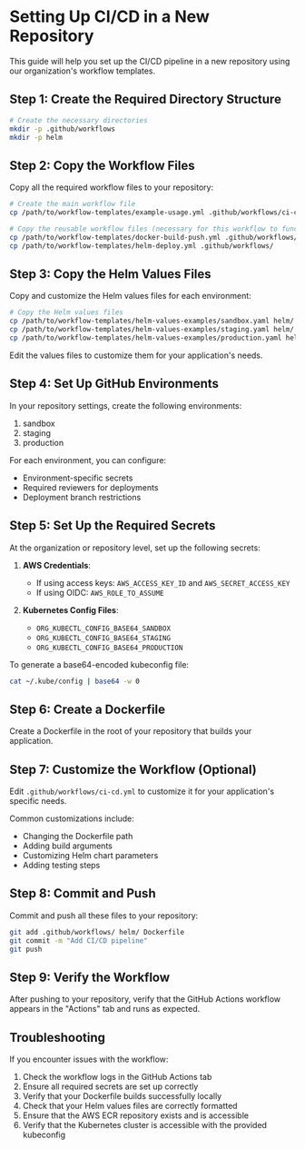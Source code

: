 # Setting Up CI/CD in a New Repository

This guide will help you set up the CI/CD pipeline in a new repository using our organization's workflow templates.

## Step 1: Create the Required Directory Structure

```bash
# Create the necessary directories
mkdir -p .github/workflows
mkdir -p helm
```

## Step 2: Copy the Workflow Files

Copy all the required workflow files to your repository:

```bash
# Create the main workflow file
cp /path/to/workflow-templates/example-usage.yml .github/workflows/ci-cd.yml

# Copy the reusable workflow files (necessary for this workflow to function)
cp /path/to/workflow-templates/docker-build-push.yml .github/workflows/
cp /path/to/workflow-templates/helm-deploy.yml .github/workflows/
```

## Step 3: Copy the Helm Values Files

Copy and customize the Helm values files for each environment:

```bash
# Copy the Helm values files
cp /path/to/workflow-templates/helm-values-examples/sandbox.yaml helm/
cp /path/to/workflow-templates/helm-values-examples/staging.yaml helm/
cp /path/to/workflow-templates/helm-values-examples/production.yaml helm/
```

Edit the values files to customize them for your application's needs.

## Step 4: Set Up GitHub Environments

In your repository settings, create the following environments:
1. sandbox
2. staging
3. production

For each environment, you can configure:
- Environment-specific secrets
- Required reviewers for deployments
- Deployment branch restrictions

## Step 5: Set Up the Required Secrets

At the organization or repository level, set up the following secrets:

1. **AWS Credentials**:
   - If using access keys: `AWS_ACCESS_KEY_ID` and `AWS_SECRET_ACCESS_KEY`
   - If using OIDC: `AWS_ROLE_TO_ASSUME`

2. **Kubernetes Config Files**:
   - `ORG_KUBECTL_CONFIG_BASE64_SANDBOX`
   - `ORG_KUBECTL_CONFIG_BASE64_STAGING`
   - `ORG_KUBECTL_CONFIG_BASE64_PRODUCTION`

To generate a base64-encoded kubeconfig file:

```bash
cat ~/.kube/config | base64 -w 0
```

## Step 6: Create a Dockerfile

Create a Dockerfile in the root of your repository that builds your application.

## Step 7: Customize the Workflow (Optional)

Edit `.github/workflows/ci-cd.yml` to customize it for your application's specific needs.

Common customizations include:
- Changing the Dockerfile path
- Adding build arguments
- Customizing Helm chart parameters
- Adding testing steps

## Step 8: Commit and Push

Commit and push all these files to your repository:

```bash
git add .github/workflows/ helm/ Dockerfile
git commit -m "Add CI/CD pipeline"
git push
```

## Step 9: Verify the Workflow

After pushing to your repository, verify that the GitHub Actions workflow appears in the "Actions" tab and runs as expected.

## Troubleshooting

If you encounter issues with the workflow:

1. Check the workflow logs in the GitHub Actions tab
2. Ensure all required secrets are set up correctly
3. Verify that your Dockerfile builds successfully locally
4. Check that your Helm values files are correctly formatted
5. Ensure that the AWS ECR repository exists and is accessible
6. Verify that the Kubernetes cluster is accessible with the provided kubeconfig 